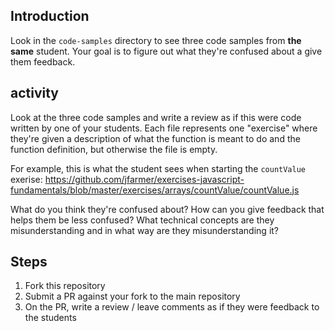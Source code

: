 ## Introduction

Look in the `code-samples` directory to see three code samples from **the same** student. Your goal is to figure out what they're confused about a give them feedback.

## activity

Look at the three code samples and write a review as if this were code written by one of your students. Each file represents one "exercise" where they're given a description of what the function is meant to do and the function definition, but otherwise the file is empty.

For example, this is what the student sees when starting the `countValue` exerise: <https://github.com/jfarmer/exercises-javascript-fundamentals/blob/master/exercises/arrays/countValue/countValue.js>

What do you think they're confused about? How can you give feedback that helps them be less confused? What technical concepts are they misunderstanding and in what way are they misunderstanding it?

## Steps

1. Fork this repository
1. Submit a PR against your fork to the main repository
1. On the PR, write a review / leave comments as if they were feedback to the students
